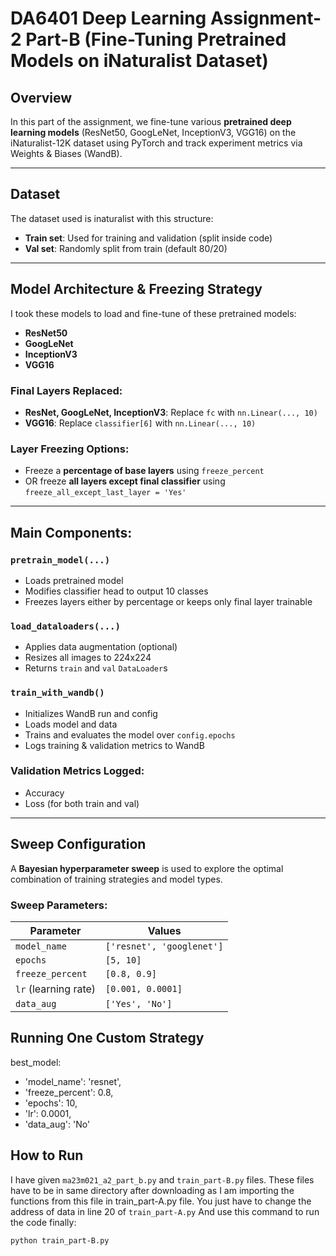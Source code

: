 # DA6401 Deep Learning Assignment-2 Part-B (Fine-Tuning Pretrained Models on iNaturalist Dataset)

##  Overview

In this part of the assignment, we fine-tune various **pretrained deep learning models** (ResNet50, GoogLeNet, InceptionV3, VGG16) on the iNaturalist-12K dataset using PyTorch and track experiment metrics via Weights & Biases (WandB). 

---

## Dataset

The dataset used is inaturalist with this structure:

- **Train set**: Used for training and validation (split inside code)
- **Val set**: Randomly split from train (default 80/20)

---

## Model Architecture & Freezing Strategy

I took these models to load and fine-tune of these pretrained models:
- **ResNet50**
- **GoogLeNet**
- **InceptionV3**
- **VGG16**

### Final Layers Replaced:
- **ResNet, GoogLeNet, InceptionV3**: Replace `fc` with `nn.Linear(..., 10)`
- **VGG16**: Replace `classifier[6]` with `nn.Linear(..., 10)`

### Layer Freezing Options:
- Freeze a **percentage of base layers** using `freeze_percent`
- OR freeze **all layers except final classifier** using `freeze_all_except_last_layer = 'Yes'`

---

##  Main Components:

### `pretrain_model(...)`
- Loads pretrained model
- Modifies classifier head to output 10 classes
- Freezes layers either by percentage or keeps only final layer trainable

### `load_dataloaders(...)`
- Applies data augmentation (optional)
- Resizes all images to 224x224
- Returns `train` and `val` `DataLoader`s

### `train_with_wandb()`
- Initializes WandB run and config
- Loads model and data
- Trains and evaluates the model over `config.epochs`
- Logs training & validation metrics to WandB

### Validation Metrics Logged:
- Accuracy
- Loss (for both train and val)

---

##  Sweep Configuration

A **Bayesian hyperparameter sweep** is used to explore the optimal combination of training strategies and model types.

### Sweep Parameters:
| Parameter               | Values                        |
|-------------------------|-------------------------------|
| `model_name`            | `['resnet', 'googlenet']`     |
| `epochs`                | `[5, 10]`                     |
| `freeze_percent`        | `[0.8, 0.9]`                  |
| `lr` (learning rate)    | `[0.001, 0.0001]`             |
| `data_aug`              | `['Yes', 'No']`              |


## Running One Custom Strategy

best_model:
- 'model_name': 'resnet',
- 'freeze_percent': 0.8,
- 'epochs': 10,
- 'lr': 0.0001,
- 'data_aug': 'No'


##  How to Run

I have given ```ma23m021_a2_part_b.py``` and ```train_part-B.py``` files. These files have to be in same directory after downloading as I am importing the functions from this file in train_part-A.py file. You just have to change the address of data in line 20 of ```train_part-A.py``` And use this command to run the code finally:
```
python train_part-B.py 
```
